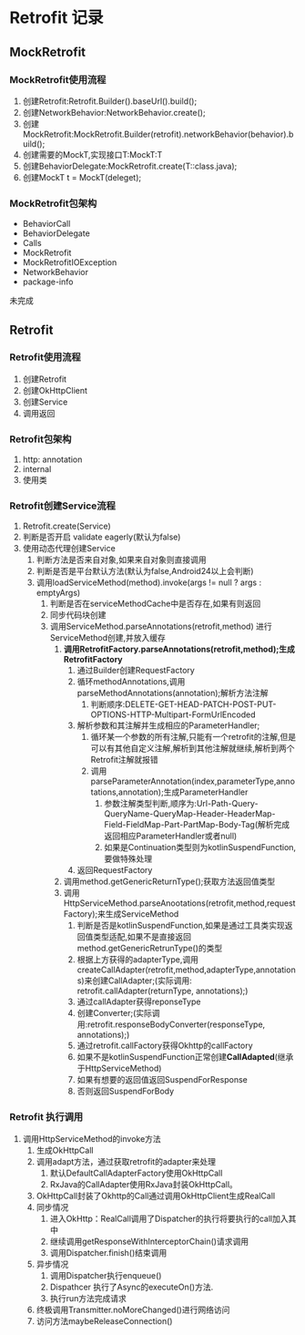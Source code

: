 # Retrofit 记录

## MockRetrofit

### MockRetrofit使用流程

1. 创建Retrofit:Retrofit.Builder().baseUrl().build();
2. 创建NetworkBehavior:NetworkBehavior.create();
3. 创建MockRetrofit:MockRetrofit.Builder(retrofit).networkBehavior(behavior).build();
4. 创建需要的MockT,实现接口T:MockT:T
5. 创建BehaviorDelegate:MockRetrofit.create(T::class.java);
6. 创建MockT t = MockT(deleget);

### MockRetrofit包架构

- BehaviorCall
- BehaviorDelegate
- Calls
- MockRetrofit
- MockRetrofitIOException
- NetworkBehavior
- package-info

未完成

## Retrofit

### Retrofit使用流程

1. 创建Retrofit
2. 创建OkHttpClient
3. 创建Service
4. 调用返回

### Retrofit包架构

1. http: annotation
2. internal
3. 使用类

### Retrofit创建Service流程

1. Retrofit.create(Service)
2. 判断是否开启 validate eagerly(默认为false)
3. 使用动态代理创建Service
   1. 判断方法是否来自对象,如果来自对象则直接调用
   2. 判断是否是平台默认方法(默认为false,Android24以上会判断)
   3. 调用loadServiceMethod(method).invoke(args != null ? args : emptyArgs)
      1. 判断是否在serviceMethodCache中是否存在,如果有则返回
      2. 同步代码块创建
      3. 调用ServiceMethod.parseAnnotations(retrofit,method) 进行ServiceMethod创建,并放入缓存
         1. **调用RetrofitFactory.parseAnnotations(retrofit,method);生成RetrofitFactory**
            1. 通过Builder创建RequestFactory
            2. 循环methodAnnotations,调用parseMethodAnnotations(annotation);解析方法注解
               1. 判断顺序:DELETE-GET-HEAD-PATCH-POST-PUT-OPTIONS-HTTP-Multipart-FormUrlEncoded
            3. 解析参数和其注解并生成相应的ParameterHandler;
               1. 循环某一个参数的所有注解,只能有一个retrofit的注解,但是可以有其他自定义注解,解析到其他注解就继续,解析到两个Retrofit注解就报错
               2. 调用parseParameterAnnotation(index,parameterType,annotations,annotation);生成ParameterHandler
                  1. 参数注解类型判断,顺序为:Url-Path-Query-QueryName-QueryMap-Header-HeaderMap-Field-FieldMap-Part-PartMap-Body-Tag(解析完成返回相应ParameterHandler或者null)
                  2. 如果是Continuation类型则为kotlinSuspendFunction,要做特殊处理
            4. 返回RequestFactory
         2. 调用method.getGenericReturnType();获取方法返回值类型
         3. 调用HttpServiceMethod.parseAnootations(retrofit,method,requestFactory);来生成ServiceMethod
            1. 判断是否是kotlinSuspendFunction,如果是通过工具类实现返回值类型适配,如果不是直接返回method.getGenericRetrunType()的类型
            2. 根据上方获得的adapterType,调用createCallAdapter(retrofit,method,adapterType,annotations)来创建CallAdapter;(实际调用: retrofit.callAdapter(returnType, annotations);)
            3. 通过callAdapter获得reponseType
            4. 创建Converter;(实际调用:retrofit.responseBodyConverter(responseType, annotations);)
            5. 通过retrofit.callFactory获得Okhttp的callFactory
            6. 如果不是kotlinSuspendFunction正常创建**CallAdapted**(继承于HttpServiceMethod)
            7. 如果有想要的返回值返回SuspendForResponse
            8. 否则返回SuspendForBody

### Retrofit 执行调用

1. 调用HttpServiceMethod的invoke方法
   1. 生成OkHttpCall
   2. 调用adapt方法，通过获取retrofit的adapter来处理
      1. 默认DefaultCallAdapterFactory使用OkHttpCall
      2. RxJava的CallAdapter使用RxJava封装OkHttpCall。
   3. OkHttpCall封装了Okhttp的Call通过调用OkHttpClient生成RealCall
   4. 同步情况
      1. 进入OkHttp：RealCall调用了Dispatcher的执行将要执行的call加入其中
      2. 继续调用getResponseWithInterceptorChain()请求调用
      3. 调用Dispatcher.finish()结束调用
   5. 异步情况
      1. 调用Dispatcher执行enqueue()
      2. Dispathcer 执行了Async的executeOn()方法.
      3. 执行run方法完成请求
   6. 终极调用Transmitter.noMoreChanged()进行网络访问
   7. 访问方法maybeReleaseConnection()